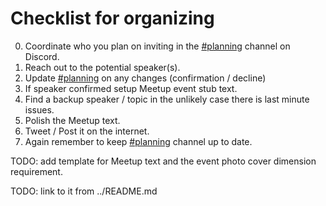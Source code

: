 # Checklist for organizing

0. Coordinate who you plan on inviting in the [#planning][0] channel on Discord.
0. Reach out to the potential speaker(s).
0. Update [#planning][0] on any changes (confirmation / decline)
0. If speaker confirmed setup Meetup event stub text.
0. Find a backup speaker / topic in the unlikely case there is last minute issues.
0. Polish the Meetup text.
0. Tweet / Post it on the internet.
0. Again remember to keep [#planning][0] channel up to date.

TODO: add template for Meetup text and the event photo cover dimension requirement.

TODO: link to it from ../README.md

[0]: https://discord.gg/rE3pcSw
